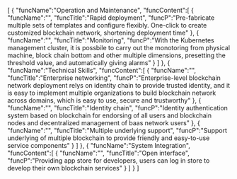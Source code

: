 [
	{
		"funcName":"Operation and Maintenance",
		"funcContent":[
			{
				"funcName":"",
				"funcTitle":"Rapid deployment",
				"funcP":"Pre-fabricate multiple sets of templates and configure flexibly. One-click to create customized blockchain network, shortening deployment time"
			},
			{
				"funcName":"",
				"funcTitle":"Monitoring",
				"funcP":"With the Kubernetes management cluster, it is possbile to carry out the monotoring from physical machine, block chain bottom and other multiple dimensions, presetting the threshold value, and automatically giving alarms"
			}
		]
	},
	{
		"funcName":"Technical Skills",
		"funcContent":[
			{
				"funcName":"",
				"funcTitle":"Enterprise networking",
				"funcP":"Enterprise-level blockchain network deployment relys on identity chain to provide trusted identity, and it is easy to implement multiple organizations to build blockchain network across domains, which is easy to use, secure and trustworthy"
			},
			{
				"funcName":"",
				"funcTitle":"Identity chain",
				"funcP":"Identity authentication system based on blockchain for endorsing of all users and blockchain nodes and decentralized management of baas network users"
			},
			{
				"funcName":"",
				"funcTitle":"Multiple underlying support",
				"funcP":"Support underlying of multiple blockchain to provide friendly and easy-to-use service components"
			}
		]
	},
	{
		"funcName":"System Integration",
		"funcContent":[
			{
				"funcName":"",
				"funcTitle":"Open interface",
				"funcP":"Providing app store for developers, users can log in store to develop their own blockchain services"
			}
		]
	}
]